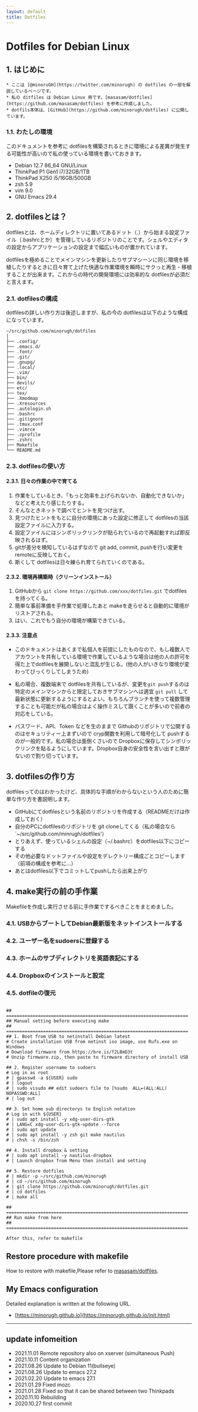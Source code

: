 ```yaml
---
layout: default
title: Dotfiles
---
```


# Dotfiles for Debian Linux

## 1. はじめに
```note
* ここは [@minoruGH](https://twitter.com/minorugh) の dotfiles の一部を解説しているページです。
* 私の ditfiles は Debian Linux 用です。[masasam/dotfiles](https://github.com/masasam/dotfiles) を参考に作成しました。
* dotfils本体は、[GitHub](https://github.com/minorugh/dotfiles) に公開しています。

```
### 1.1. わたしの環境
このドキュメントを参考に dotfilesを構築されるときに環境による差異が発生する可能性が高いので私の使っている環境を書いておきます。

* Debian 12.7  86_64 GNU/Linux
* ThinkPad P1 Gen1 i7/32GB/1TB
* ThinkPad X250 i5/16GB/500GB
* zsh 5.9
* vim 9.0
* GNU Emacs 29.4

## 2. dotfilesとは？
dotfilesとは、ホームディレクトリに置いてあるドット（.）から始まる設定ファイル（.bashrcとか）を管理しているリポジトリのことです。シェルやエディタの設定からアプリケーションの設定まで幅広いものが置かれています。

dotfilesを極めることでメインマシンを更新したりサブマシーンに同じ環境を移植したりするときに日々育て上げた快適な作業環境を瞬時にサクっと再生・移植することが出来ます。これからの時代の開発環境には効率的な dotfilesが必須だと言えます。

### 2.1. dotfilesの構成
dotfilesの詳しい作り方は後述しますが、私の今の dotfilesは以下のような構成になっています。

```codesession
~/src/github.com/minorugh/dotfiles
│
├── .config/
├── .emacs.d/
├── .font/
├── .git/
├── .gnupg/
├── .local/
├── .vim/
├── bin/
├── devils/
├── etc/
├── tex/
├── .Xmodmap
├── .Xresources
├── .autologin.sh
├── .bashrc
├── .gitignore
├── .tmux.conf
├── .vimrce
├── .zprofile
├── .zshrc
├── Makefile
└── README.md

```

### 2.3. dotfilesの使い方
#### 2.3.1. 日々の作業の中で育てる
1. 作業をしているとき、「もっと効率を上げられないか、自動化できないか」などと考えたり感じたりする。
2. そんなときネットで調べてヒントを見つけ出す。
3. 見つけたヒントをもとに自分の環境にあった設定に修正して dotfilesの当該設定ファイルに入力する。
4. 設定ファイルにはシンボリックリンクが貼られているので再起動すれば即反映されるはず。
5. gitが差分を検知しているはずなので git add, commit, pushを行い変更を remoteに反映しておく。
6. 斯くして dotfilesは日々練られ育てられていくのである。

#### 2.3.2. 環境再構築時（クリーンインストール）
1. GitHubから `git clone https://github.com/xxx/dotfiles.git` でdotfilesを持ってくる。
2. 簡単な事前準備を手作業で処理したあと makeを走らせると自動的に環境がリストアされる。
3. はい、これでもう自分の環境が構築できている。

#### 2.3.3. 注意点
* このドキュメントはあくまで私個人を前提にしたものなので、もし複数人でアカウントを共有している環境で作業しているような場合は他の人の許可を得た上でdotfilesを展開しないと混乱が生じる。(他の人がいきなり環境が変わってびっくりしてしまうため)

* 私の場合、複数端末で dotfilesを共有しているが、変更を`git push`するのは特定のメインマシンからと限定しておきサブマシンへは適宜 `git pull` して最新状態に更新するようにするとよい。もちろんブランチを使って複数管理することも可能だが私の場合はよく操作ミスして躓くことが多いので前者の対応をしている。

* パスワード、API、Token などを生のままで Githubのリポジトリで公開するのはセキュリティー上まずいので cryp関数を利用して暗号化して pushするのが一般的です。私の場合は面倒くさいので Dropboxに保存してシンボリックリンクを貼るようにしています。Dropbox自身の安全性を言い出すと限がないので割り切っています。
 
## 3. dotfilesの作り方
dotfilesってのはわかったけど、具体的な手順がわからないという人のために簡単な作り方を書説明します。

* GitHubにてdotfilesという名前のリポジトリを作成する（READMEだけは作成しておく）
* 自分のPCにdotfilesのリポジトリを git cloneしてくる（私の場合なら `~/src/github.com/minrugh/dotfiles'）
* とりあえず、使っているシェルの設定（~/.bashrc）をdotfiles以下にコピーする
* その他必要なドットファイルや設定をデレクトリー構成ごとコピーします（前項の構成を参考に…）
* あとはdotfiles以下でコミットしてpushしたら出来上がり


## 4. make実行の前の手作業
Makefileを作成し実行させる前に手作業でするべきことをまとめました。

### 4.1. USBからブートしてDebian最新版をネットインストールする

### 4.2. ユーザー名をsudoersに登録する

### 4.3. ホームのサブディレクトリを英語表記にする

### 4.4. Dropboxのインストールと設定

### 4.5. dotfileの復元


```

## =====================================================================
## Manual setting before executing make
## =====================================================================
## 1. Boot from USB to netinstall Debian latest
# Create installation USB from netinst iso image, use Rufs.exe on Windows
# Download firmware from https://bre.is/f2LBmD3t
# Unzip firmware.zip, then paste to firmware directory of install USB

## 2. Register username to sudoers
# Log in as root
# | gpasswd -a ${USER} sudo
# | logout
# | sudo visudo ## edit sudoers file to [%sudo  ALL=(ALL:ALL) NOPASSWD:ALL]
# | log out

## 3. Set home sub directorys to English notation
# Log in with ${USER}
# | sudo apt install -y xdg-user-dirs-gtk
# | LANG=C xdg-user-dirs-gtk-update --force
# | sudo apt update
# | sudo apt install -y zsh git make nautilus
# | chsh -s /bin/zsh

## 4. Install dropbox & setting
# | sudo apt install -y nautilus-dropbox
# | Launch dropbox from Menu then install and setting

## 5. Restore dotfiles
# | mkdir -p ~/src/github.com/minorugh
# | cd ~/src/github.com/minorugh
# | git clone https://github.com/minorugh/dotfiles.git
# | cd dotfiles
# | make all

## =====================================================================
## Run make from here
## =====================================================================

After this, refer to makefile
```

## Restore procedure with makefile
How to restore with makefile,Please refer to 
[masasam/dotfiles](https://github.com/masasam/dotfiles). 

## My Emacs configuration 
Detailed explanation is written at the following URL.

* [https://minorugh.github.io](https://minorugh.github.io/init.html) 

----

## update infomeition
* 2021.11.01 Remote repository also on xserver (simultaneous Push)
* 2021.10.11 Content organization
* 2021.08.26 Update to Debian 11(bullseye)
* 2021.08.26 Update to emacs 27.2
* 2021.02.20 Update to emacs 27.1
* 2021.01.29 Fixed mozc
* 2021.01.28 Fixed so that it can be shared between two Thinkpads
* 2020.11.10 Rebuilding
* 2020.10.27 first commit
